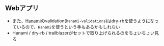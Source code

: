 ## Webアプリ

* また、[Hanami](http://hanamirb.org/)のvalidation(`hanami-validations`)はdry-rbを使うようになっているので、`Hanami`を使うという手もあるかもしれない
* Hanami / dry-rb / trailblazerがセットで取り上げられるのをちょいちょい見る

